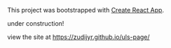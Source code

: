 This project was bootstrapped with [Create React App](https://github.com/facebookincubator/create-react-app).

under construction!

view the site at https://zudijyr.github.io/uls-page/
